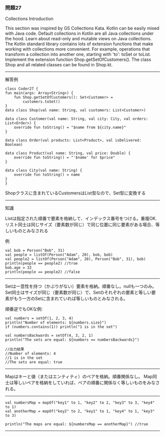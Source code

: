 ### 問題27

Collections Introduction

This section was inspired by GS Collections Kata.
Kotlin can be easily mixed with Java code. Default collections in Kotlin are all Java collections under the hood. Learn about read-only and mutable views on Java collections.
The Kotlin standard library contains lots of extension functions that make working with collections more convenient. For example, operations that transform a collection into another one, starting with 'to': toSet or toList.
Implement the extension function Shop.getSetOfCustomers(). The class Shop and all related classes can be found in Shop.kt.

---

解答例


    class Coder27 {
    fun main(args: Array<String>) {
        fun Shop.getSetOfCustomers(): Set<Customer> =
            customers.toSet()
    }
    data class Shop(val name: String, val customers: List<Customer>)

    data class Customer(val name: String, val city: City, val orders: List<Order>) {
        override fun toString() = "$name from ${city.name}"
    }

    data class Order(val products: List<Product>, val isDelivered: Boolean)

    data class Product(val name: String, val price: Double) {
        override fun toString() = "'$name' for $price"
    }

    data class City(val name: String) {
        override fun toString() = name
    }
    }


Shopクラスに含まれているCustomersはList<Customer>型なので、Set<Customer>型に変換する

---

知識

List<T>は指定された順番で要素を格納して、インデックス番号をつける。重複OK.
リスト同士は同じサイズ（要素数が同じ）で同じ位置に同じ要素がある場合、等しいものとみなされる


例

    val bob = Person("Bob", 31)
    val people = listOf(Person("Adam", 20), bob, bob)
    val people2 = listOf(Person("Adam", 20), Person("Bob", 31), bob)
    println(people == people2) //true
    bob.age = 32
    println(people == people2) //false

---

Set<T>は一意性を持つ（かぶりがない）要素を格納。順番なし。nullも一つのみ。
Set同士はサイズが同じ（要素数が同じ）で、Setのそれぞれの要素と等しい要素がもう一方のSetに含まれていれば等しいものとみなされる。

順番逆でもOKな例:

    val numbers = setOf(1, 2, 3, 4)
    println("Number of elements: ${numbers.size}")
    if (numbers.contains(1)) println("1 is in the set")
    
    val numbersBackwards = setOf(4, 3, 2, 1)
    println("The sets are equal: ${numbers == numbersBackwards}")
    
    //出力結果
    //Number of elements: 4
    //1 is in the set
    //The sets are equal: true

---

Mapはキーと値（またはエンティティ）のペアを格納。順番関係なし。
Map同士は等しいペアを格納をしていれば、ペアの順番に関係なく等しいものをみなされる。

---

    val numbersMap = mapOf("key1" to 1, "key2" to 2, "key3" to 3, "key4" to 1)    
    val anotherMap = mapOf("key2" to 2, "key1" to 1, "key4" to 1, "key3" to 3)
    
    println("The maps are equal: ${numbersMap == anotherMap}") //true

---
